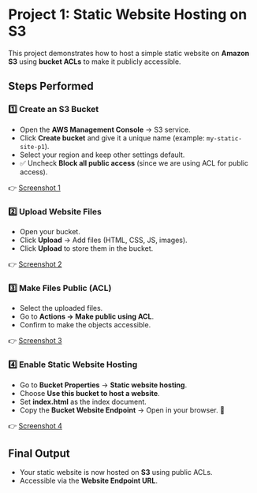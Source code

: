 
# Project 1: Static Website Hosting on S3 
This project demonstrates how to host a simple static website on **Amazon S3** using **bucket ACLs** to make it publicly accessible.

##  Steps Performed

### 1️⃣ Create an S3 Bucket
- Open the **AWS Management Console** → S3 service.  
- Click **Create bucket** and give it a unique name (example: `my-static-site-p1`).  
- Select your region and keep other settings default.  
- ✅ Uncheck **Block all public access** (since we are using ACL for public access).  

👉 [Screenshot 1](https://github.com/Varunkumarmaroju/Aws-Projects/raw/main/S3/Projects/P1/Images/Screenshot%202025-08-25%20010307.png)

### 2️⃣ Upload Website Files
- Open your bucket.  
- Click **Upload** → Add files (HTML, CSS, JS, images).  
- Click **Upload** to store them in the bucket.  

👉 [Screenshot 2](https://github.com/Varunkumarmaroju/Aws-Projects/raw/main/S3/Projects/P1/Images/Screenshot%202025-08-25%20010330.png)

### 3️⃣ Make Files Public (ACL)
- Select the uploaded files.  
- Go to **Actions → Make public using ACL**.  
- Confirm to make the objects accessible.  

👉 [Screenshot 3](https://github.com/Varunkumarmaroju/Aws-Projects/raw/main/S3/Projects/P1/Images/Screenshot%202025-08-25%20010351.png)

### 4️⃣ Enable Static Website Hosting
- Go to **Bucket Properties** → **Static website hosting**.  
- Choose **Use this bucket to host a website**.  
- Set **index.html** as the index document.  
- Copy the **Bucket Website Endpoint** → Open in your browser. 🎉  

👉 [Screenshot 4](./Images/ss4.png)

##  Final Output
- Your static website is now hosted on **S3** using public ACLs.  
- Accessible via the **Website Endpoint URL**.  
